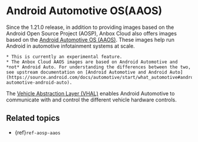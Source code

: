 # Android Automotive OS(AAOS)

Since the 1.21.0 release, in addition to providing images based on the Android Open Source Project (AOSP), Anbox Cloud also offers images based on the [Android Automotive OS (AAOS)](https://source.android.com/docs/automotive/start/what_automotive). These images help run Android in automotive infotainment systems at scale.

```{important}
* This is currently an experimental feature.
* The Anbox Cloud AAOS images are based on Android Automotive and *not* Android Auto. For understanding the differences between the two, see upstream documentation on [Android Automotive and Android Auto](https://source.android.com/docs/automotive/start/what_automotive#android-automotive-android-auto).
```

The [Vehicle Abstraction Layer (VHAL)](https://source.android.com/docs/automotive/vhal) enables Android Automotive to communicate with and control the different vehicle hardware controls.

## Related topics

* {ref}`ref-aosp-aaos`
